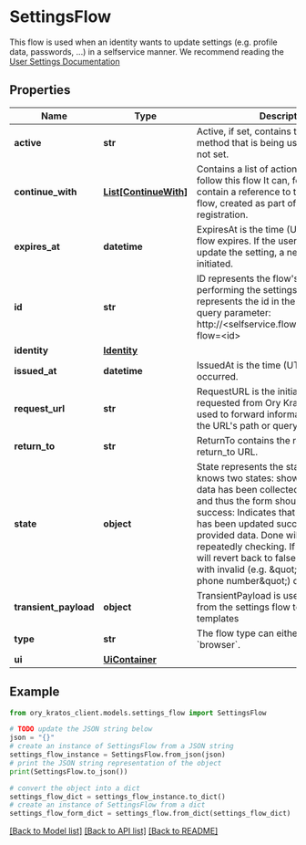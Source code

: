 # SettingsFlow

This flow is used when an identity wants to update settings (e.g. profile data, passwords, ...) in a selfservice manner.  We recommend reading the [User Settings Documentation](../self-service/flows/user-settings)

## Properties

Name | Type | Description | Notes
------------ | ------------- | ------------- | -------------
**active** | **str** | Active, if set, contains the registration method that is being used. It is initially not set. | [optional] 
**continue_with** | [**List[ContinueWith]**](ContinueWith.md) | Contains a list of actions, that could follow this flow  It can, for example, contain a reference to the verification flow, created as part of the user&#39;s registration. | [optional] 
**expires_at** | **datetime** | ExpiresAt is the time (UTC) when the flow expires. If the user still wishes to update the setting, a new flow has to be initiated. | 
**id** | **str** | ID represents the flow&#39;s unique ID. When performing the settings flow, this represents the id in the settings ui&#39;s query parameter: http://&lt;selfservice.flows.settings.ui_url&gt;?flow&#x3D;&lt;id&gt; | 
**identity** | [**Identity**](Identity.md) |  | 
**issued_at** | **datetime** | IssuedAt is the time (UTC) when the flow occurred. | 
**request_url** | **str** | RequestURL is the initial URL that was requested from Ory Kratos. It can be used to forward information contained in the URL&#39;s path or query for example. | 
**return_to** | **str** | ReturnTo contains the requested return_to URL. | [optional] 
**state** | **object** | State represents the state of this flow. It knows two states:  show_form: No user data has been collected, or it is invalid, and thus the form should be shown. success: Indicates that the settings flow has been updated successfully with the provided data. Done will stay true when repeatedly checking. If set to true, done will revert back to false only when a flow with invalid (e.g. \&quot;please use a valid phone number\&quot;) data was sent. | 
**transient_payload** | **object** | TransientPayload is used to pass data from the settings flow to hooks and email templates | [optional] 
**type** | **str** | The flow type can either be &#x60;api&#x60; or &#x60;browser&#x60;. | 
**ui** | [**UiContainer**](UiContainer.md) |  | 

## Example

```python
from ory_kratos_client.models.settings_flow import SettingsFlow

# TODO update the JSON string below
json = "{}"
# create an instance of SettingsFlow from a JSON string
settings_flow_instance = SettingsFlow.from_json(json)
# print the JSON string representation of the object
print(SettingsFlow.to_json())

# convert the object into a dict
settings_flow_dict = settings_flow_instance.to_dict()
# create an instance of SettingsFlow from a dict
settings_flow_form_dict = settings_flow.from_dict(settings_flow_dict)
```
[[Back to Model list]](../README.md#documentation-for-models) [[Back to API list]](../README.md#documentation-for-api-endpoints) [[Back to README]](../README.md)


